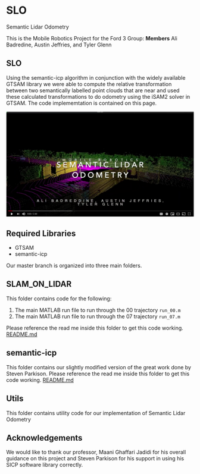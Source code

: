 # SLO
Semantic Lidar Odometry

This is the Mobile Robotics Project for the Ford 3 Group: 
__Members__ Ali Badredine, Austin Jeffries, and Tyler Glenn

## SLO



Using the semantic-icp algorithm in conjunction with the widely available GTSAM library we were able to compute the relative transformation between two semantically labelled point clouds that are near and used these calculated transformations to do odometry using the iSAM2 solver in GTSAM. The code implememtation is contained on this page.


[![SLO](utils/images/slo_screen_grab.png)](https://www.youtube.com/watch?v=0wvZ5xyvVrM)

## Required Libraries
* GTSAM
* semantic-icp


Our master branch is organized into three main folders. 


## SLAM_ON_LIDAR

This folder contains code for the following:
1. The main MATLAB run file to run through the 00 trajectory ```run_00.m ```
2. The main MATLAB run file to run through the 07 trajectory ``` run_07.m ```

Please reference the read me inside this folder to get this code working. 
[README.md](https://github.com/tglenn28/SLO/tree/master/SLAM_ON_LIDAR)

## semantic-icp

This folder contains our slightly modified version of the great work done by Steven Parkison. Please reference the read me inside this folder to get this code working. 
[README.md](https://github.com/tglenn28/SLO/tree/master/Semantic-icp)

## Utils

This folder contains utility code for our implementation of Semantic Lidar Odometry



## Acknowledgements

We would like to thank our professor, Maani Ghaffari Jadidi for his overall guidance on this project and Steven Parkison for his support in using his SICP software library correctly.




